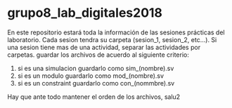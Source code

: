 # grupo8_lab_digitales2018
En este repositorio estará toda la información de las sesiones prácticas del laboratorio.
Cada sesion tendra su carpeta (sesion_1, sesion_2, etc...).
Si una sesion tiene mas de una actividad, separar las actividades por carpetas.
guardar los archivos de acuerdo al siguiente criterio:
  1) si es una simulacion guardarlo como sim_(nombre).sv
  2) si es un modulo guardarlo como mod_(nombre).sv
  3) si es un constraint guardarlo como con_(nommbre).sv
  
Hay que ante todo mantener el orden de los archivos, salu2
